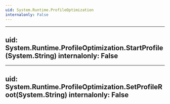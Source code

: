```yaml
---
uid: System.Runtime.ProfileOptimization
internalonly: False
---
```


---
uid: System.Runtime.ProfileOptimization.StartProfile(System.String)
internalonly: False
---

---
uid: System.Runtime.ProfileOptimization.SetProfileRoot(System.String)
internalonly: False
---
